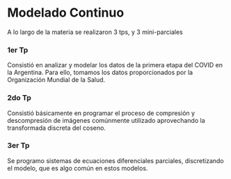 # Modelado Continuo
A lo largo de la materia se realizaron 3 tps, y 3 mini-parciales 

### 1er Tp 

Consistió en analizar y modelar los datos de la primera etapa del COVID en la Argentina. Para ello, tomamos los datos proporcionados por la Organización Mundial de la Salud.

### 2do Tp 

Consistió básicamente en programar el proceso de compresión y descompresión de imágenes comúnmente utilizado aprovechando la transformada discreta del coseno.

### 3er Tp

Se programo sistemas de ecuaciones diferenciales parciales, discretizando el modelo, que es algo común en estos modelos.